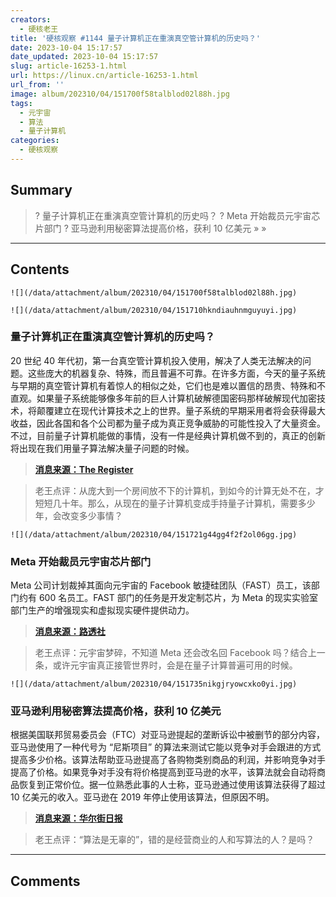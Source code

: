 ```yaml
---
creators:
  - 硬核老王
title: '硬核观察 #1144 量子计算机正在重演真空管计算机的历史吗？'
date: 2023-10-04 15:17:57
date_updated: 2023-10-04 15:17:57
slug: article-16253-1.html
url: https://linux.cn/article-16253-1.html
url_from: ''
image: album/202310/04/151700f58talblod02l88h.jpg
tags:
  - 元宇宙
  - 算法
  - 量子计算机
categories:
  - 硬核观察
---
```


## Summary

> ? 量子计算机正在重演真空管计算机的历史吗？
> ? Meta 开始裁员元宇宙芯片部门
> ? 亚马逊利用秘密算法提高价格，获利 10 亿美元
> » 
> »

***

<!-- more -->

## Contents

`![](/data/attachment/album/202310/04/151700f58talblod02l88h.jpg)`

`![](/data/attachment/album/202310/04/151710hkndiauhnmguyuyi.jpg)`

### 量子计算机正在重演真空管计算机的历史吗？

20 世纪 40 年代初，第一台真空管计算机投入使用，解决了人类无法解决的问题。这些庞大的机器复杂、特殊，而且普遍不可靠。在许多方面，今天的量子系统与早期的真空管计算机有着惊人的相似之处，它们也是难以置信的昂贵、特殊和不直观。如果量子系统能够像多年前的巨人计算机破解德国密码那样破解现代加密技术，将颠覆建立在现代计算技术之上的世界。量子系统的早期采用者将会获得最大收益，因此各国和各个公司都为量子成为真正竞争威胁的可能性投入了大量资金。不过，目前量子计算机能做的事情，没有一件是经典计算机做不到的，真正的创新将出现在我们用量子算法解决量子问题的时候。

> 
> **[消息来源：The Register](https://www.theregister.com/2023/10/03/quantum_repeat_history)**
> 
> 
> 

> 
> 老王点评：从庞大到一个房间放不下的计算机，到如今的计算无处不在，才短短几十年。那么，从现在的量子计算机变成手持量子计算机，需要多少年，会改变多少事情？
> 
> 
> 

`![](/data/attachment/album/202310/04/151721g44gg4f2f2ol06gg.jpg)`

### Meta 开始裁员元宇宙芯片部门

Meta 公司计划裁掉其面向元宇宙的 Facebook 敏捷硅团队（FAST）员工，该部门约有 600 名员工。FAST 部门的任务是开发定制芯片，为 Meta 的现实实验室部门生产的增强现实和虚拟现实硬件提供动力。

> 
> **[消息来源：路透社](https://www.reuters.com/technology/meta-lay-off-employees-metaverse-silicon-unit-wednesday-2023-10-03/)**
> 
> 
> 

> 
> 老王点评：元宇宙梦碎，不知道 Meta 还会改名回 Facebook 吗？结合上一条，或许元宇宙真正接管世界时，会是在量子计算普遍可用的时候。
> 
> 
> 

`![](/data/attachment/album/202310/04/151735nikgjryowcxko0yi.jpg)`

### 亚马逊利用秘密算法提高价格，获利 10 亿美元

根据美国联邦贸易委员会（FTC）对亚马逊提起的垄断诉讼中被删节的部分内容，亚马逊使用了一种代号为 “尼斯项目” 的算法来测试它能以竞争对手会跟进的方式提高多少价格。该算法帮助亚马逊提高了各购物类别商品的利润，并影响竞争对手提高了价格。如果竞争对手没有将价格提高到亚马逊的水平，该算法就会自动将商品恢复到正常价位。据一位熟悉此事的人士称，亚马逊通过使用该算法获得了超过 10 亿美元的收入。亚马逊在 2019 年停止使用该算法，但原因不明。

> 
> **[消息来源：华尔街日报](https://www.wsj.com/business/retail/amazon-used-secret-project-nessie-algorithm-to-raise-prices-6c593706)**
> 
> 
> 

> 
> 老王点评：“算法是无辜的”，错的是经营商业的人和写算法的人？是吗？
> 
> 
>

***

## Comments
